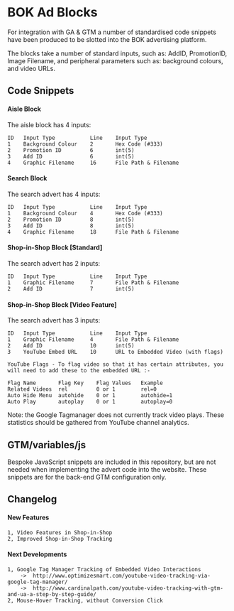 # BOK Ad Blocks
For integration with GA & GTM a number of standardised code snippets have been produced to be slotted into the BOK advertising platform.

The blocks take a number of standard inputs, such as: AddID, PromotionID, Image Filename, and peripheral parameters such as: background colours, and video URLs.

## Code Snippets

#### Aisle Block
The aisle block has 4 inputs:

    ID   Input Type           Line    Input Type
    1    Background Colour    2       Hex Code (#333)
    2    Promotion ID         6       int(5)
    3    Add ID               6       int(5)
    4    Graphic Filename     16      File Path & Filename

#### Search Block
The search advert has 4 inputs:

    ID   Input Type           Line    Input Type
    1    Background Colour    4       Hex Code (#333)
    2    Promotion ID         8       int(5)
    3    Add ID               8       int(5)
    4    Graphic Filename     18      File Path & Filename

#### Shop-in-Shop Block [Standard]
The search advert has 2 inputs:

    ID   Input Type           Line    Input Type
    1    Graphic Filename     7       File Path & Filename
    2    Add ID               7       int(5)

#### Shop-in-Shop Block [Video Feature]
The search advert has 3 inputs:

    ID   Input Type           Line    Input Type
    1    Graphic Filename     4       File Path & Filename
    2    Add ID               10      int(5)
    3    YouTube Embed URL    10      URL to Embedded Video (with flags)

    YouTube Flags - To flag video so that it has certain attributes, you will need to add these to the embedded URL :-
  
    Flag Name       Flag Key    Flag Values   Example
    Related Videos  rel         0 or 1        rel=0
    Auto Hide Menu  autohide    0 or 1        autohide=1
    Auto Play       autoplay    0 or 1        autoplay=0

Note: the Google Tagmanager does not currently track video plays.  These statistics should be gathered from YouTube channel analytics.

## GTM/variables/js
Bespoke JavaScript snippets are included in this repository, but are not needed when implementing the advert code into the website.  These snippets are for the back-end GTM configuration only.

## Changelog

#### New Features

    1, Video Features in Shop-in-Shop
    2, Improved Shop-in-Shop Tracking

#### Next Developments

    1, Google Tag Manager Tracking of Embedded Video Interactions
        ->  http://www.optimizesmart.com/youtube-video-tracking-via-google-tag-manager/
        ->  http://www.cardinalpath.com/youtube-video-tracking-with-gtm-and-ua-a-step-by-step-guide/
    2, Mouse-Hover Tracking, without Conversion Click
